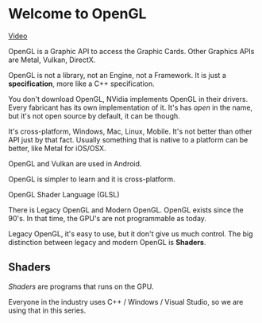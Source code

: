 # Welcome to OpenGL

[Video](https://www.youtube.com/watch?v=W3gAzLwfIP0&index=2&list=PLlrATfBNZ98foTJPJ_Ev03o2oq3-GGOS2&t=22s)

OpenGL is a Graphic API to access the Graphic Cards.
Other Graphics APIs are Metal, Vulkan, DirectX.

OpenGL is not a library, not an Engine, not a Framework.
It is just a **specification**, more like a C++ specification.

You don't download OpenGL, NVidia implements OpenGL in their drivers. Every fabricant has its own implementation of it.
It's has _open_ in the name, but it's not open source by default, it can be though.

It's cross-platform, Windows, Mac, Linux, Mobile. It's not better than other API just by that fact. Usually something that is native to a platform can be better, like Metal for iOS/OSX.

OpenGL and Vulkan are used in Android.

OpenGL is simpler to learn and it is cross-platform.

OpenGL Shader Language (GLSL)

There is Legacy OpenGL and Modern OpenGL. OpenGL exists since the 90's. In that time, the GPU's are not programmable as today.

Legacy OpenGL, it's easy to use, but it don't give us much control.
The big distinction between legacy and modern OpenGL is **Shaders**.

## Shaders

_Shaders_ are programs that runs on the GPU.

Everyone in the industry uses C++ / Windows / Visual Studio, so we are using that in this series.
